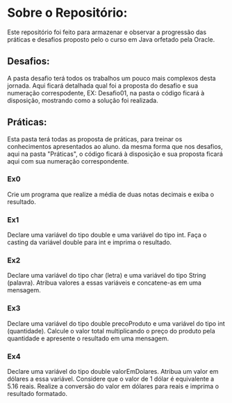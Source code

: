 <h1>Sobre o Repositório:</h1>
<p>Este repositório foi feito para armazenar e observar a progressão das práticas e desafios proposto pelo o curso em Java orfetado pela Oracle.</p>

<h2>Desafios:</h2>
<p>A pasta desafio terá todos os trabalhos um pouco mais complexos desta jornada. Aqui ficará detalhada qual foi a proposta do desafio e sua numeração correspodente, EX: Desafio01, na pasta o código ficará à disposição, mostrando como a solução foi realizada.</p>

<h2>Práticas:</h2>
<p>Esta pasta terá todas as proposta de práticas, para treinar os conhecimentos apresentados ao aluno. da mesma forma que nos desafios, aqui na pasta "Práticas", o código ficará à disposição e sua proposta ficará aqui com sua numeração correspondente. </p>

<h3>Ex0</h3>
<p>Crie um programa que realize a média de duas notas decimais e exiba o resultado.</p>
<h3>Ex1</h3>
<p>Declare uma variável do tipo double e uma variável do tipo int. Faça o casting da variável double para int e imprima o resultado.</p>
<h3>Ex2</h3>
<p>Declare uma variável do tipo char (letra) e uma variável do tipo String (palavra). Atribua valores a essas variáveis e concatene-as em uma mensagem.</p>
<h3>Ex3</h3>
<p>Declare uma variável do tipo double precoProduto e uma variável do tipo int (quantidade). Calcule o valor total multiplicando o preço do produto pela quantidade e apresente o resultado em uma mensagem.</p>
<h3>Ex4</h3>
<p>Declare uma variável do tipo double valorEmDolares. Atribua um valor em dólares a essa variável. Considere que o valor de 1 dólar é equivalente a 5.16 reais. Realize a conversão do valor em dólares para reais e imprima o resultado formatado.</p>
